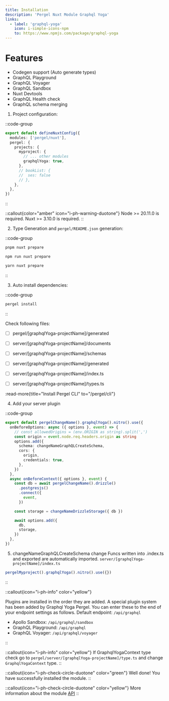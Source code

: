 ```yaml
---
title: Installation
description: 'Pergel Nuxt Module Graphql Yoga'
links:
  - label: 'graphql-yoga'
    icon: i-simple-icons-npm
    to: https://www.npmjs.com/package/graphql-yoga
---
```


# Features

- Codegen support (Auto generate types)
- GraphQL Playground
- GraphQL Voyager
- GraphQL Sandbox
- Nuxt Devtools
- GraphQL Health check
- GraphQL schema merging

1. Project configuration:

::code-group
```ts [nuxt.config.ts]
export default defineNuxtConfig({
  modules: ['pergel/nuxt'],
  pergel: {
    projects: {
      myproject: {
        // ... other modules
        graphqlYoga: true, 
      },
      // bookList: {
      //  ses: false
      // },
    },
  },
})
```
::

::callout{color="amber" icon="i-ph-warning-duotone"}
Node >= 20.11.0 is required.
Nuxt >= 3.10.0 is required.
::


2. Type Generation and `pergel/README.json` generation:

::code-group
```sh [pnpm]
pnpm nuxt prepare
```
```sh [npm]
npm run nuxt prepare
```
```sh [yarn]
yarn nuxt prepare
```
::

3. Auto install dependencies:

::code-group
```sh [terminal]
pergel install
```
::


Check following files:

- [ ] pergel/[graphqlYoga-projectName]/generated
- [ ] server/[graphqlYoga-projectName]/documents
- [ ] server/[graphqlYoga-projectName]/schemas
- [ ] server/[graphqlYoga-projectName]/generated
- [ ] server/[graphqlYoga-projectName]/index.ts
- [ ] server/[graphqlYoga-projectName]/types.ts


:read-more{title="Install Pergel CLI" to="/pergel/cli"}

4. Add your server plugin

::code-group
```ts [server/plugins/graphqlv1.ts]
export default pergelChangeName().graphqlYoga().nitro().use({
  onBeforeOptions: async ({ options }, event) => {
    // const allowedOrigins = (env.ORIGIN as string).split(',')
    const origin = event.node.req.headers.origin as string
    options.add({
      schema: changeNameGraphQLCreateSchema,
      cors: {
        origin,
        credentials: true,
      },
    })
  },
  async onBeforeContext({ options }, event) {
    const db = await pergelChangeName().drizzle()
      .postgresjs()
      .connect({
        event,
      })

    const storage = changeNameDrizzleStorage({ db })

    await options.add({
      db,
      storage,
    })
  },
})
```

5. changeNameGraphQLCreateSchema change
Funcs written into .index.ts and exported are automatically imported.
`server/[graphqlYoga-projectName]/index.ts`


```ts [composables]
pergelMyproject().graphqlYoga().nitro().use({})
```
::

::callout{icon="i-ph-info" color="yellow"}

Plugins are installed in the order they are added. 
A special plugin system has been added by Graphql Yoga Pergel. You can enter these to the end of your endpoint settings as follows.
Default endpoint: `/api/graphql`

- Apollo Sandbox: `/api/graphql/sandbox` 
- GraphQL Playground: `/api/graphql`
- GraphQL Voyager: `/api/graphql/voyager`

::


::callout{icon="i-ph-info" color="yellow"}
If GraphqlYogaContext type check go to `pergel/server/[graphqlYoga-projectName]/type.ts` and change `GraphqlYogaContext` type.
::



::callout{icon="i-ph-check-circle-duotone" color="green"}
Well done! You have successfully installed the module.
::

::callout{icon="i-ph-check-circle-duotone" color="yellow"}
 More information about the module [API](./2.api.md)
::

